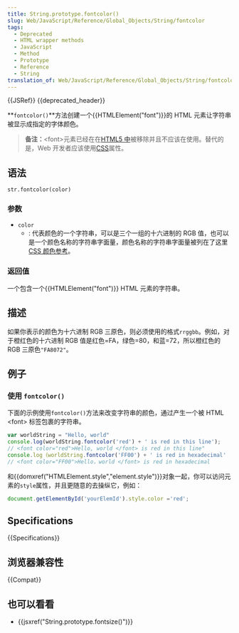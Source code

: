 ```yaml
---
title: String.prototype.fontcolor()
slug: Web/JavaScript/Reference/Global_Objects/String/fontcolor
tags:
  - Deprecated
  - HTML wrapper methods
  - JavaScript
  - Method
  - Prototype
  - Reference
  - String
translation_of: Web/JavaScript/Reference/Global_Objects/String/fontcolor
---
```

{{JSRef}} {{deprecated_header}}

**`fontcolor()`**方法创建一个{{HTMLElement("font")}}的 HTML 元素让字符串被显示成指定的字体颜色。

> **备注：**\<font>元素已经在在[HTML5 中](/en-US/docs/Web/Guide/HTML/HTML5)被移除并且不应该在使用。替代的是，Web 开发者应该使用[CSS](/en-US/docs/Web/CSS)属性。

## 语法

```plain
str.fontcolor(color)
```

### 参数

- `color`
  - : 代表颜色的一个字符串，可以是三个一组的十六进制的 RGB 值，也可以是一个颜色名称的字符串字面量，颜色名称的字符串字面量被列在了这里 [CSS 颜色参考](/en-US/docs/Web/CSS/color_value)。

### 返回值

一个包含一个{{HTMLElement("font")}} HTML 元素的字符串。

## 描述

如果你表示的颜色为十六进制 RGB 三原色，则必须使用的格式`rrggbb`。例如，对于橙红色的十六进制 RGB 值是红色=FA，绿色=80，和蓝=72，所以橙红色的 RGB 三原色`"FA8072"`。

## 例子

### 使用 `fontcolor()`

下面的示例使用`fontcolor()`方法来改变字符串的颜色，通过产生一个被 HTML \<font> 标签包裹的字符串。

```js
var worldString = "Hello, world"
console.log(worldString.fontcolor('red') + ' is red in this line');
// <font color="red">Hello, world </font> is red in this line"
console.log（worldString.fontcolor('FF00') + ' is red in hexadecimal'
// <font color="FF00">Hello，world </font> is red in hexadecimal
```

和{{domxref("HTMLElement.style","element.style")}}对象一起，你可以访问元素的`style`属性，并且更随意的去操纵它，例如：

```js
document.getElementById('yourElemId').style.color ='red';
```

## Specifications

{{Specifications}}

## 浏览器兼容性

{{Compat}}

## 也可以看看

- {{jsxref("String.prototype.fontsize()")}}
